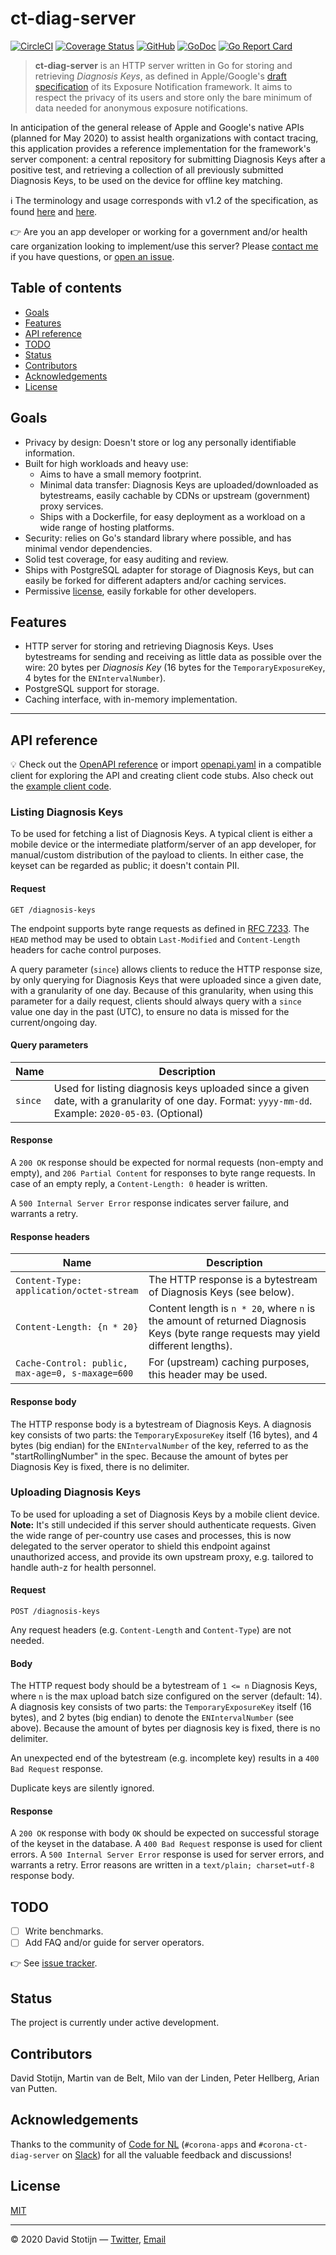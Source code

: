 # ct-diag-server

[![CircleCI](https://circleci.com/gh/dstotijn/ct-diag-server.svg?style=shield)](https://circleci.com/gh/dstotijn/ct-diag-server)
[![Coverage Status](https://coveralls.io/repos/github/dstotijn/ct-diag-server/badge.svg?branch=master)](https://coveralls.io/github/dstotijn/ct-diag-server?branch=master)
[![GitHub](https://img.shields.io/github/license/dstotijn/ct-diag-server)](LICENSE)
[![GoDoc](https://godoc.org/github.com/dstotijn/ct-diag-server?status.svg)](https://godoc.org/github.com/dstotijn/ct-diag-server)
[![Go Report Card](https://goreportcard.com/badge/github.com/dstotijn/ct-diag-server)](https://goreportcard.com/report/github.com/dstotijn/ct-diag-server)

> **ct-diag-server** is an HTTP server written in Go for storing and retrieving
> _Diagnosis Keys_, as defined in Apple/Google's [draft specification](https://www.apple.com/covid19/contacttracing/)
> of its Exposure Notification framework. It aims to respect the privacy of its users
> and store only the bare minimum of data needed for anonymous exposure notifications.

In anticipation of the general release of Apple and Google's native APIs (planned
for May 2020) to assist health organizations with contact tracing, this application
provides a reference implementation for the framework's server component: a central
repository for submitting Diagnosis Keys after a positive test, and retrieving a
collection of all previously submitted Diagnosis Keys, to be used on the device
for offline key matching.

ℹ️ The terminology and usage corresponds with v1.2 of the specification, as found
[here](https://www.apple.com/covid19/contacttracing/) and [here](https://www.blog.google/inside-google/company-announcements/apple-and-google-partner-covid-19-contact-tracing-technology/).

👉 Are you an app developer or working for a government and/or health care organization
looking to implement/use this server? Please [contact me](mailto:dstotijn@gmail.com) if you have questions,
or [open an issue](https://github.com/dstotijn/exp-notif-crypto/issues/new).

## Table of contents

- [Goals](#goals)
- [Features](#features)
- [API reference](#api-reference)
- [TODO](#todo)
- [Status](#status)
- [Contributors](#contributors)
- [Acknowledgements](#acknowledgements)
- [License](#license)

## Goals

- Privacy by design: Doesn't store or log any personally identifiable information.
- Built for high workloads and heavy use:
  - Aims to have a small memory footprint.
  - Minimal data transfer: Diagnosis Keys are uploaded/downloaded as bytestreams,
    easily cachable by CDNs or upstream (government) proxy services.
  - Ships with a Dockerfile, for easy deployment as a workload on a wide range
    of hosting platforms.
- Security: relies on Go's standard library where possible, and has minimal vendor
  dependencies.
- Solid test coverage, for easy auditing and review.
- Ships with PostgreSQL adapter for storage of Diagnosis Keys, but can easily be
  forked for different adapters and/or caching services.
- Permissive [license](LICENSE), easily forkable for other developers.

## Features

- HTTP server for storing and retrieving Diagnosis Keys. Uses
  bytestreams for sending and receiving as little data as possible over the
  wire: 20 bytes per _Diagnosis Key_ (16 bytes for the `TemporaryExposureKey`,
  4 bytes for the `ENIntervalNumber`).
- PostgreSQL support for storage.
- Caching interface, with in-memory implementation.

---

## API reference

💡 Check out the [OpenAPI reference](https://app.swaggerhub.com/apis/dstotijn84/ct-diag-server)
or import [openapi.yaml](docs/openapi.yaml) in a compatible client for exploring the
API and creating client code stubs. Also check out the [example client code](examples/client/main.go).

### Listing Diagnosis Keys

To be used for fetching a list of Diagnosis Keys. A typical client is either a mobile
device or the intermediate platform/server of an app developer, for manual/custom
distribution of the payload to clients. In either case, the keyset can be
regarded as public; it doesn't contain PII.

#### Request

`GET /diagnosis-keys`

The endpoint supports byte range requests as defined in [RFC 7233](https://tools.ietf.org/html/rfc7233).
The `HEAD` method may be used to obtain `Last-Modified` and `Content-Length` headers
for cache control purposes.

A query parameter (`since`) allows clients to reduce the HTTP response size, by
only querying for Diagnosis Keys that were uploaded since a given date, with a
granularity of one day. Because of this granularity, when using this parameter for
a daily request, clients should always query with a `since` value one day in the
past (UTC), to ensure no data is missed for the current/ongoing day.

#### Query parameters

| Name    | Description                                                                                                                                         |
| ------- | --------------------------------------------------------------------------------------------------------------------------------------------------- |
| `since` | Used for listing diagnosis keys uploaded since a given date, with a granularity of one day. Format: `yyyy-mm-dd`. Example: `2020-05-03`. (Optional) |

#### Response

A `200 OK` response should be expected for normal requests (non-empty and empty),
and `206 Partial Content` for responses to byte range requests.
In case of an empty reply, a `Content-Length: 0` header is written.

A `500 Internal Server Error` response indicates server failure, and warrants a retry.

#### Response headers

| Name                                             | Description                                                                                                                       |
| ------------------------------------------------ | --------------------------------------------------------------------------------------------------------------------------------- |
| `Content-Type: application/octet-stream`         | The HTTP response is a bytestream of Diagnosis Keys (see below).                                                                  |
| `Content-Length: {n * 20}`                       | Content length is `n * 20`, where `n` is the amount of returned Diagnosis Keys (byte range requests may yield different lengths). |
| `Cache-Control: public, max-age=0, s-maxage=600` | For (upstream) caching purposes, this header may be used.                                                                         |

#### Response body

The HTTP response body is a bytestream of Diagnosis Keys. A diagnosis key consists
of two parts: the `TemporaryExposureKey` itself (16 bytes), and 4 bytes (big endian)
for the `ENIntervalNumber` of the key, referred to as the "startRollingNumber" in
the spec. Because the amount of bytes per Diagnosis Key is fixed, there is no delimiter.

### Uploading Diagnosis Keys

To be used for uploading a set of Diagnosis Keys by a mobile client device.
**Note:** It's still undecided if this server should authenticate requests. Given the
wide range of per-country use cases and processes, this is now delegated to the server
operator to shield this endpoint against unauthorized access, and provide its own
upstream proxy, e.g. tailored to handle auth-z for health personnel.

#### Request

`POST /diagnosis-keys`

Any request headers (e.g. `Content-Length` and `Content-Type`) are not needed.

#### Body

The HTTP request body should be a bytestream of `1 <= n` Diagnosis Keys, where
`n` is the max upload batch size configured on the server (default: 14).
A diagnosis key consists of two parts: the `TemporaryExposureKey` itself (16 bytes),
and 2 bytes (big endian) to denote the `ENIntervalNumber` (see above). Because
the amount of bytes per diagnosis key is fixed, there is no delimiter.

An unexpected end of the bytestream (e.g. incomplete key) results
in a `400 Bad Request` response.

Duplicate keys are silently ignored.

#### Response

A `200 OK` response with body `OK` should be expected on successful storage of the
keyset in the database.
A `400 Bad Request` response is used for client errors. A `500 Internal Server Error`
response is used for server errors, and warrants a retry. Error reasons are written
in a `text/plain; charset=utf-8` response body.

## TODO

- [ ] Write benchmarks.
- [ ] Add FAQ and/or guide for server operators.

👉 See [issue tracker](https://github.com/dstotijn/ct-diag-server/issues).

## Status

The project is currently under active development.

## Contributors

David Stotijn, Martin van de Belt, Milo van der Linden, Peter Hellberg, Arian van Putten.

## Acknowledgements

Thanks to the community of [Code for NL](https://www.codefor.nl/) (`#corona-apps`
and `#corona-ct-diag-server` on [Slack](https://praatmee.codefor.nl)) for all the
valuable feedback and discussions!

## License

[MIT](LICENSE)

---

© 2020 David Stotijn — [Twitter](https://twitter.com/dstotijn), [Email](mailto:dstotijn@gmail.com)
